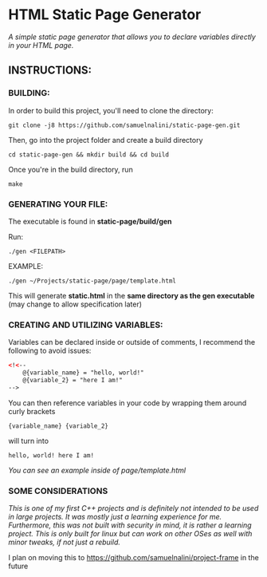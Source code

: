 # HTML Static Page Generator
*A simple static page generator that allows you to declare variables directly in your HTML page.*

## INSTRUCTIONS:

### BUILDING:

In order to build this project, you'll need to clone the directory:

```
git clone -j8 https://github.com/samuelnalini/static-page-gen.git
```

Then, go into the project folder and create a build directory
```
cd static-page-gen && mkdir build && cd build
```

Once you're in the build directory, run
```
make
```


### GENERATING YOUR FILE:

The executable is found in **static-page/build/gen**

Run:

`./gen <FILEPATH>`

EXAMPLE:

`./gen ~/Projects/static-page/page/template.html`


This will generate **static.html** in the **same directory as the gen executable** (may change to allow specification later)


### CREATING AND UTILIZING VARIABLES:

Variables can be declared inside or outside of comments, I recommend the following to avoid issues:

```html
<!<--
    @{variable_name} = "hello, world!"
    @{variable_2} = "here I am!"
-->
```

You can then reference variables in your code by wrapping them around curly brackets

`{variable_name} {variable_2}`

will turn into

`hello, world! here I am!`


*You can see an example inside of page/template.html*

### SOME CONSIDERATIONS

*This is one of my first C++ projects and is definitely not intended to be used in large projects. It was mostly just a learning experience for me.*
*Furthermore, this was not built with security in mind, it is rather a learning project.*
*This is only built for linux but can work on other OSes as well with minor tweaks, if not just a rebuild.*

I plan on moving this to https://github.com/samuelnalini/project-frame in the future
